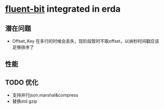 # [fluent-bit](https://fluentbit.io/) integrated in erda

## 潜在问题
 - Offset_Key 在多行的时候会丢失，现阶段暂时不取offset，以纳秒时间戳应该足够排序了

## 性能

## TODO 优化
- 支持并行json.marshal&compress
- 替换std gzip